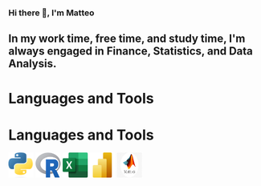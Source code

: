 ### Hi there 👋, I'm Matteo

## In my work time, free time, and study time, I'm always engaged in Finance, Statistics, and Data Analysis.

# Languages and Tools
# Languages and Tools
<img src="./logos/py.png" alt="Image1" width="50" height="50">
<img src="./logos/R.png" alt="Image2" width="50" height="50">
<img src="./logos/excel.png" alt="Image3" width="50" height="50">
<img src="./logos/powerbi.png" alt="Image4" width="50" height="50">
<img src="./logos/matlab.png" alt="Image5" width="50" height="50">

<!--
**feematteo/feematteo** is a ✨ _special_ ✨ repository because its `README.md` (this file) appears on your GitHub profile.

Here are some ideas to get you started:

- 🔭 I’m currently working on ...
- 🌱 I’m currently learning ...
- 👯 I’m looking to collaborate on ...
- 🤔 I’m looking for help with ...
- 💬 Ask me about ...
- 📫 How to reach me: ...
- 😄 Pronouns: ...
- ⚡ Fun fact: ...
-->
